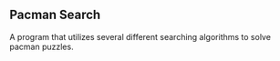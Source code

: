 ## Pacman Search

A program that utilizes several different searching algorithms to solve pacman puzzles.
